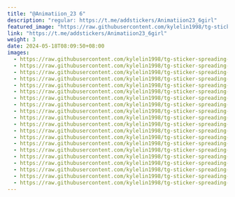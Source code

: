 ```yaml
---
title: "@Animatiion_23 6"
description: "regular: https://t.me/addstickers/Animatiion23_6girl"
featured_image: "https://raw.githubusercontent.com/kylelin1998/tg-sticker-spreading-worldwide-images/main/img/50ff12c2-b3d3-4ba6-9101-0b34852c981b.jpg"
link: "https://t.me/addstickers/Animatiion23_6girl"
weight: 3
date: 2024-05-18T08:09:50+08:00
images:
  - https://raw.githubusercontent.com/kylelin1998/tg-sticker-spreading-worldwide-images/main/img/50ff12c2-b3d3-4ba6-9101-0b34852c981b.jpg
  - https://raw.githubusercontent.com/kylelin1998/tg-sticker-spreading-worldwide-images/main/img/e8ad9c94-3968-4936-b171-1af91b23fced.jpg
  - https://raw.githubusercontent.com/kylelin1998/tg-sticker-spreading-worldwide-images/main/img/b4e91e6a-3687-43ba-ae79-eb2416463bf8.jpg
  - https://raw.githubusercontent.com/kylelin1998/tg-sticker-spreading-worldwide-images/main/img/11fb8c95-9777-462e-bb0d-9f4258302f60.jpg
  - https://raw.githubusercontent.com/kylelin1998/tg-sticker-spreading-worldwide-images/main/img/394717b4-40b3-4304-9bef-3e40cbace112.jpg
  - https://raw.githubusercontent.com/kylelin1998/tg-sticker-spreading-worldwide-images/main/img/0d35835e-8062-4bfe-b88d-8bbee5464b9c.jpg
  - https://raw.githubusercontent.com/kylelin1998/tg-sticker-spreading-worldwide-images/main/img/5f28623e-7547-4838-9c05-f57ed5d9f29e.jpg
  - https://raw.githubusercontent.com/kylelin1998/tg-sticker-spreading-worldwide-images/main/img/ac9d5e49-82c4-4c92-94e0-3858d44103ce.jpg
  - https://raw.githubusercontent.com/kylelin1998/tg-sticker-spreading-worldwide-images/main/img/9b049100-4efd-44bc-a2c6-bb3583b12630.jpg
  - https://raw.githubusercontent.com/kylelin1998/tg-sticker-spreading-worldwide-images/main/img/b9fef2ef-2ead-48c2-80df-617d3166e249.jpg
  - https://raw.githubusercontent.com/kylelin1998/tg-sticker-spreading-worldwide-images/main/img/ef0c637a-7c4c-4d25-a9cc-7a7fd6fbe4ac.jpg
  - https://raw.githubusercontent.com/kylelin1998/tg-sticker-spreading-worldwide-images/main/img/bbd578ae-3c3c-4c0e-bc6e-826786a24bec.jpg
  - https://raw.githubusercontent.com/kylelin1998/tg-sticker-spreading-worldwide-images/main/img/2bad533b-1d18-49ec-a0a1-f041389eb05f.jpg
  - https://raw.githubusercontent.com/kylelin1998/tg-sticker-spreading-worldwide-images/main/img/c3f592bb-97eb-4a50-b350-661b205ec62c.jpg
  - https://raw.githubusercontent.com/kylelin1998/tg-sticker-spreading-worldwide-images/main/img/7380b93c-b7a5-4562-b4cc-3e0723c0114f.jpg
  - https://raw.githubusercontent.com/kylelin1998/tg-sticker-spreading-worldwide-images/main/img/61284dab-af82-48dc-8705-7e393a86b933.jpg
  - https://raw.githubusercontent.com/kylelin1998/tg-sticker-spreading-worldwide-images/main/img/d242ff7a-1f00-4ad2-b847-c8056f8f4bc0.jpg
  - https://raw.githubusercontent.com/kylelin1998/tg-sticker-spreading-worldwide-images/main/img/7d4cf8d2-314c-42ea-abe6-71b9e07e2e02.jpg
  - https://raw.githubusercontent.com/kylelin1998/tg-sticker-spreading-worldwide-images/main/img/517e9fc1-3205-482f-97e4-c0b7b7f7434d.jpg
  - https://raw.githubusercontent.com/kylelin1998/tg-sticker-spreading-worldwide-images/main/img/146e9064-0ab7-43c8-83b1-cdd0eb592bbb.jpg
---
```

